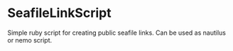 SeafileLinkScript
=================

Simple ruby script for creating public seafile links. Can be used as nautilus or nemo script.
